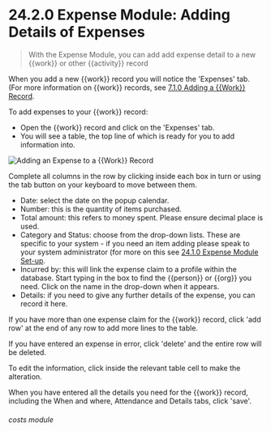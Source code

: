 # 24.2.0 Expense Module: Adding Details of Expenses

> With the Expense Module, you can add add expense detail to a new {{work}} or other {{activity}} record



When you add a new {{work}} record you will notice the 'Expenses' tab. (For more information on {{work}} records, see [7.1.0  Adding a {{Work}} Record](/help/index/p/7.1.0).

To add expenses to your {{work}} record:
- Open the {{work}} record and click on the 'Expenses' tab.
- You will see a table, the top line of which is ready for you to add information into.

![Adding an Expense to a {{Work}} Record](24.2.0a.png) 

Complete all columns in the row by clicking inside each box in turn or using the tab button on your keyboard to move between them.
   - Date: select the date on the popup calendar.  
   - Number: this is the quantity of items purchased.
   - Total amount: this refers to money spent. Please ensure decimal place is used. 
   - Category and Status: choose from the drop-down lists. These are specific to your system - if you need an item adding please speak to your system administrator (for more on this see [24.1.0 Expense Module Set-up](/help/index/p/24.1.0).
   - Incurred by: this will link the expense claim to a profile within the database. Start typing in the box to find the {{person}} or {{org}} you need. Click on the name in the drop-down when it appears.
   - Details: if you need to give any further details of the expense, you can record it here.
   

If you have more than one expense claim for the {{work}} record, click 'add row' at the end of any row to add more lines to the table. 

If you have entered an expense in error, click 'delete' and the entire row will be deleted. 

To edit the information, click inside the relevant table cell to make the alteration.

When you have entered all the details you need for the {{work}} record, including the When and where, Attendance and Details tabs, click 'save'.  


###### costs module
